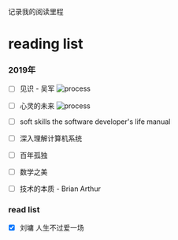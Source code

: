 记录我的阅读里程

# reading list

### 2019年

- [ ] 见识 - 吴军   ![process](http://progressed.io/bar/30)

- [ ] 心灵的未来    ![process](http://progressed.io/bar/60)

- [ ] soft skills the software developer's life manual
 
- [ ] 深入理解计算机系统

- [ ] 百年孤独

- [ ] 数学之美

- [ ] 技术的本质 - Brian Arthur


### read list


- [x] 刘墉 人生不过爱一场
